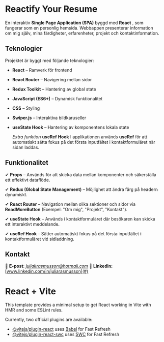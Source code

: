 # **Reactify Your Resume**

En interaktiv **Single Page Application (SPA)** byggd med  **React** , som fungerar som en personlig hemsida. Webbappen presenterar information om mig själv, mina färdigheter, erfarenheter, projekt och kontaktinformation.

## **Teknologier**

Projektet är byggt med följande teknologier:

* **React** – Ramverk för frontend
* **React Router** – Navigering mellan sidor
* **Redux Toolkit** – Hantering av global state
* **JavaScript (ES6+)** – Dynamisk funktionalitet
* **CSS** – Styling
* **Swiper.js** – Interaktiva bildkaruseller
* **useState Hook** – Hantering av komponentens lokala state

  *Extra funktion*
  **useRef** **Hook**
  I applikationen används **useRef** för att automatiskt sätta fokus på det första inputfältet i kontaktformuläret när sidan laddas.

## **Funktionalitet**

✔ **Props** – Används för att skicka data mellan komponenter och säkerställa ett effektivt dataflöde.

✔ **Redux (Global State Management)** – Möjlighet att ändra färg på headern dynamiskt.

✔ **React Router** – Navigation mellan olika sektioner och sidor via **ReadMoreButton** (Exempel: "Om mig", "Projekt", "Kontakt").

✔ **useState Hook** – Används i kontaktformuläret där besökaren kan skicka ett interaktivt meddelande.

✔ **useRef Hook** – Sätter automatiskt fokus på det första inputfältet i kontaktformuläret vid sidladdning.


## **Kontakt**

📧 **E-post:** *[j]()uliakrasmusson@hotmail.com*
🔗 **LinkedIn:** [www.linkedin.com/in/juliarasmusson](#)

# React + Vite

This template provides a minimal setup to get React working in Vite with HMR and some ESLint rules.

Currently, two official plugins are available:

- [@vitejs/plugin-react](https://github.com/vitejs/vite-plugin-react/blob/main/packages/plugin-react/README.md) uses [Babel](https://babeljs.io/) for Fast Refresh
- [@vitejs/plugin-react-swc](https://github.com/vitejs/vite-plugin-react-swc) uses [SWC](https://swc.rs/) for Fast Refresh
